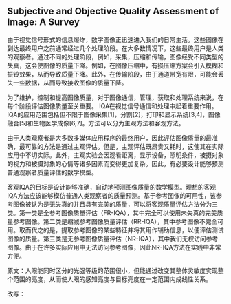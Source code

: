 ## Subjective and Objective Quality Assessment of Image: A Survey

由于视觉信号形式的信息爆炸，数字图像正迅速进入我们的日常生活。这些图像在到达最终用户之前通常经过几个处理阶段。在大多数情况下，这些最终用户是人类的观察者。通过不同的处理阶段，例如，采集，压缩和传输，图像经受不同类型的失真，这会使图像的质量下降。例如，在图像压缩中，有损压缩方案会引入模糊和振铃效果，从而导致质量下降。此外，在传输阶段，由于通道带宽有限，可能会丢失一些数据，从而导致接收图像的质量下降。

为了维护，控制和提高图像质量，对于图像通信，管理，获取和处理系统来说，在每个阶段评估图像质量至关重要。 IQA在视觉信号通信和处理中起着重要作用。 IQA的应用范围包括但不限于图像采集[1]，分割[2]，打印和显示系统[3,4]，图像融合[5]和生物医学成像[6,7]。方法可以分为主观方法和客观方法。

由于人类观察者是大多数多媒体应用程序的最终用户，因此评估图像质量的最准确，最可靠的方法是通过主观评估。但是，主观评估既昂贵又耗时，这使其在实际应用中不切实际。此外，主观实验会因观看距离，显示设备，照明条件，被摄对象的视力和被摄对象的心情等诸多因素而变得更加复杂。因此，有必要设计能够预测普通观察者质量评估的数学模型。

客观IQA的目标是设计能够准确，自动地预测图像质量的数学模型。理想的客观IQA方法应该能够模仿普通人类观察者的质量预测。基于参考图像的可用性，该参考图像被认为是无失真的并且具有完美的质量，可以将客观质量评估方法分为三类。第一类是全参考图像质量评估（FR-IQA），其中完全可以使用未失真的完美质量参考图像。第二类是缩减参考图像质量评估（RR-IQA），其中参考图像不完全可用。取而代之的是，提取参考图像的某些特征并将其用作辅助信息，以便评估测试图像的质量。第三类是无参考图像质量评估（NR-IQA），其中我们无权访问参考图像。由于在许多实际应用中无法访问参考图像，因此NR-IQA方法在实践中非常方便。



原文：人眼能同时区分的光强等级的范围很小，但能通过改变其整体灵敏度实现整个范围的亮度，从而使人眼的感知亮度与目标亮度在一定范围内成线性关系。

改写：

